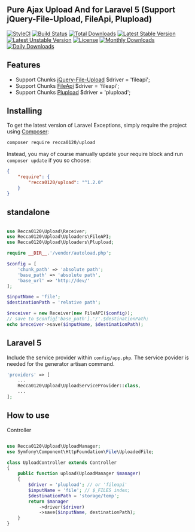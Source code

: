 ## Pure Ajax Upload And for Laravel 5 (Support jQuery-File-Upload, FileApi, Plupload)

[![StyleCI](https://styleci.io/repos/48772854/shield?style=flat)](https://styleci.io/repos/48772854)
[![Build Status](https://travis-ci.org/recca0120/laravel-upload.svg)](https://travis-ci.org/recca0120/laravel-upload)
[![Total Downloads](https://poser.pugx.org/recca0120/upload/d/total.svg)](https://packagist.org/packages/recca0120/upload)
[![Latest Stable Version](https://poser.pugx.org/recca0120/upload/v/stable.svg)](https://packagist.org/packages/recca0120/upload)
[![Latest Unstable Version](https://poser.pugx.org/recca0120/upload/v/unstable.svg)](https://packagist.org/packages/recca0120/upload)
[![License](https://poser.pugx.org/recca0120/upload/license.svg)](https://packagist.org/packages/recca0120/upload)
[![Monthly Downloads](https://poser.pugx.org/recca0120/upload/d/monthly)](https://packagist.org/packages/recca0120/upload)
[![Daily Downloads](https://poser.pugx.org/recca0120/upload/d/daily)](https://packagist.org/packages/recca0120/upload)

## Features
- Support Chunks [jQuery-File-Upload](https://github.com/blueimp/jQuery-File-Upload) $driver = 'fileapi';
- Support Chunks [FileApi](http://mailru.github.io/FileAPI/) $driver = 'fileapi';
- Support Chunks [Plupload](http://www.plupload.com/) $driver = 'plupload';

## Installing

To get the latest version of Laravel Exceptions, simply require the project using [Composer](https://getcomposer.org):

```bash
composer require recca0120/upload
```

Instead, you may of course manually update your require block and run `composer update` if you so choose:

```json
{
    "require": {
        "recca0120/upload": "^1.2.0"
    }
}
```

## standalone

```php

use Recca0120\Upload\Receiver;
use Recca0120\Upload\Uploaders\FileAPI;
use Recca0120\Upload\Uploaders\Plupload;

require __DIR__.'/vendor/autoload.php';

$config = [
    'chunk_path' => 'absolute path';
    'base_path' => 'absolute path',
    'base_url' => 'http://dev/'
];

$inputName = 'file';
$destinationPath = 'relative path';

$receiver = new Receiver(new FileAPI($config));
// save to $config['base_path'].'/'.$destinationPath;
echo $receiver->save($inputName, $destinationPath);
```

## Laravel 5

Include the service provider within `config/app.php`. The service povider is needed for the generator artisan command.

```php
'providers' => [
    ...
    Recca0120\Upload\UploadServiceProvider::class,
    ...
];
```

## How to use

Controller
```php

use Recca0120\Upload\UploadManager;
use Symfony\Component\HttpFoundation\File\UploadedFile;

class UploadController extends Controller
{
    public function upload(UploadManager $manager)
    {
        $driver = 'plupload'; // or 'fileapi'
        $inputName = 'file'; // $_FILES index;
        $destinationPath = 'storage/temp';
        return $manager
            ->driver($driver)
            ->save($inputName, destinationPath);
    }
}
```
